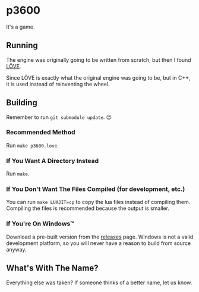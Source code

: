 p3600
=====

It's a game.


Running
-------

The engine was originally going to be written from scratch, but then I
found [LÖVE](https://love2d.org).

Since LÖVE is exactly what the original engine was going to be, but in
C++, it is used instead of reinventing the wheel.


Building
--------

Remember to run `git submodule update`. :wink:

### Recommended Method
Run `make p3600.love`.

### If You Want A Directory Instead
Run `make`.

### If You Don't Want The Files Compiled (for development, etc.)
You can run `make LUAJIT=cp` to copy the lua files instead of compiling them.
Compiling the files is recommended because the output is smaller.

### If You're On Windows&trade;
Download a pre-built version from the
[releases](https://github.com/bcnjr5/p3600/releases) page.
Windows is not a valid development platform, so you will never have a
reason to build from source anyway.


What's With The Name?
---------------------

Everything else was taken?
If someone thinks of a better name, let us know.
